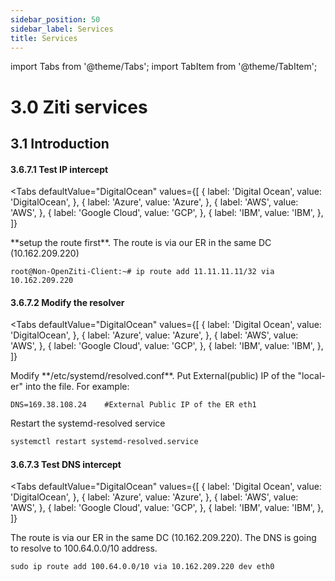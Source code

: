 ```yaml
---
sidebar_position: 50
sidebar_label: Services
title: Services
---
```


import Tabs from '@theme/Tabs';
import TabItem from '@theme/TabItem';

# 3.0 Ziti services
## 3.1 Introduction

#### 3.6.7.1 Test IP intercept
<Tabs
  defaultValue="DigitalOcean"
  values={[
      { label: 'Digital Ocean', value: 'DigitalOcean', },
      { label: 'Azure', value: 'Azure', },
      { label: 'AWS', value: 'AWS', },
      { label: 'Google Cloud', value: 'GCP', },
      { label: 'IBM', value: 'IBM', },
  ]}
>
<TabItem value="IBM">
**setup the route first**. The route is via our ER in the same DC (10.162.209.220)

```
root@Non-OpenZiti-Client:~# ip route add 11.11.11.11/32 via 10.162.209.220
```
</TabItem>
</Tabs>

#### 3.6.7.2 Modify the resolver

<Tabs
  defaultValue="DigitalOcean"
  values={[
      { label: 'Digital Ocean', value: 'DigitalOcean', },
      { label: 'Azure', value: 'Azure', },
      { label: 'AWS', value: 'AWS', },
      { label: 'Google Cloud', value: 'GCP', },
      { label: 'IBM', value: 'IBM', },
  ]}
>
<TabItem value="IBM">
Modify **/etc/systemd/resolved.conf**. Put External(public) IP of the "local-er" into the file. For example:

```
DNS=169.38.108.24    #External Public IP of the ER eth1
```

Restart the systemd-resolved service 
```bash
systemctl restart systemd-resolved.service
```

</TabItem>
</Tabs>

#### 3.6.7.3 Test DNS intercept
<Tabs
  defaultValue="DigitalOcean"
  values={[
      { label: 'Digital Ocean', value: 'DigitalOcean', },
      { label: 'Azure', value: 'Azure', },
      { label: 'AWS', value: 'AWS', },
      { label: 'Google Cloud', value: 'GCP', },
      { label: 'IBM', value: 'IBM', },
  ]}
>
<TabItem value="IBM">
The route is via our ER in the same DC (10.162.209.220). The DNS is going to resolve to 100.64.0.0/10 address.

```
sudo ip route add 100.64.0.0/10 via 10.162.209.220 dev eth0
```
</TabItem>
</Tabs>
